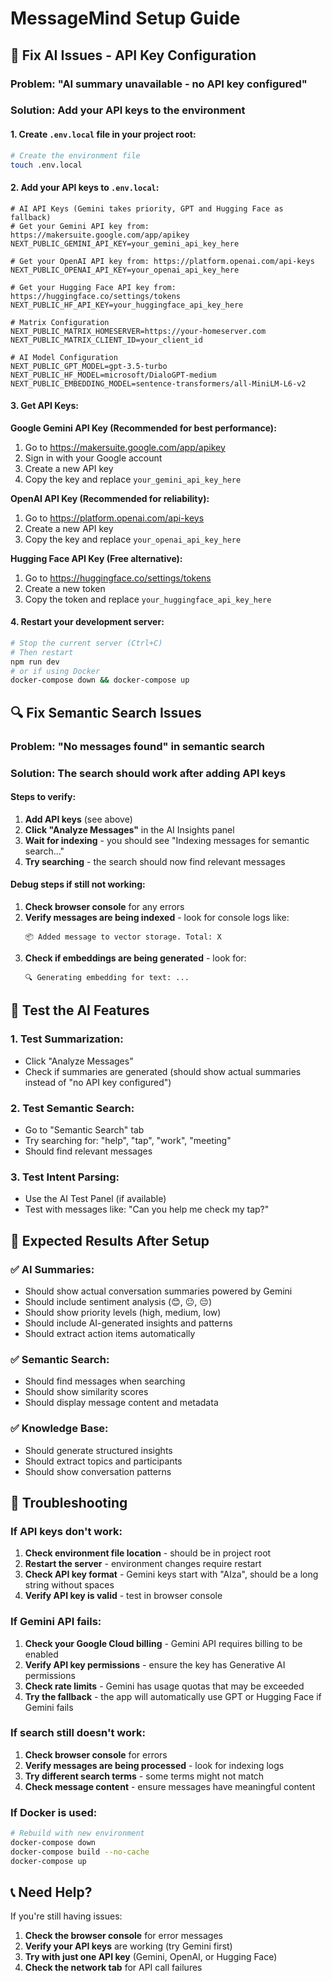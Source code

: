 # MessageMind Setup Guide

## 🔧 **Fix AI Issues - API Key Configuration**

### **Problem:** "AI summary unavailable - no API key configured"

### **Solution:** Add your API keys to the environment

#### **1. Create `.env.local` file in your project root:**

```bash
# Create the environment file
touch .env.local
```

#### **2. Add your API keys to `.env.local`:**

```env
# AI API Keys (Gemini takes priority, GPT and Hugging Face as fallback)
# Get your Gemini API key from: https://makersuite.google.com/app/apikey
NEXT_PUBLIC_GEMINI_API_KEY=your_gemini_api_key_here

# Get your OpenAI API key from: https://platform.openai.com/api-keys
NEXT_PUBLIC_OPENAI_API_KEY=your_openai_api_key_here

# Get your Hugging Face API key from: https://huggingface.co/settings/tokens
NEXT_PUBLIC_HF_API_KEY=your_huggingface_api_key_here

# Matrix Configuration
NEXT_PUBLIC_MATRIX_HOMESERVER=https://your-homeserver.com
NEXT_PUBLIC_MATRIX_CLIENT_ID=your_client_id

# AI Model Configuration
NEXT_PUBLIC_GPT_MODEL=gpt-3.5-turbo
NEXT_PUBLIC_HF_MODEL=microsoft/DialoGPT-medium
NEXT_PUBLIC_EMBEDDING_MODEL=sentence-transformers/all-MiniLM-L6-v2
```

#### **3. Get API Keys:**

**Google Gemini API Key (Recommended for best performance):**
1. Go to https://makersuite.google.com/app/apikey
2. Sign in with your Google account
3. Create a new API key
4. Copy the key and replace `your_gemini_api_key_here`

**OpenAI API Key (Recommended for reliability):**
1. Go to https://platform.openai.com/api-keys
2. Create a new API key
3. Copy the key and replace `your_openai_api_key_here`

**Hugging Face API Key (Free alternative):**
1. Go to https://huggingface.co/settings/tokens
2. Create a new token
3. Copy the token and replace `your_huggingface_api_key_here`

#### **4. Restart your development server:**

```bash
# Stop the current server (Ctrl+C)
# Then restart
npm run dev
# or if using Docker
docker-compose down && docker-compose up
```

## 🔍 **Fix Semantic Search Issues**

### **Problem:** "No messages found" in semantic search

### **Solution:** The search should work after adding API keys

#### **Steps to verify:**

1. **Add API keys** (see above)
2. **Click "Analyze Messages"** in the AI Insights panel
3. **Wait for indexing** - you should see "Indexing messages for semantic search..."
4. **Try searching** - the search should now find relevant messages

#### **Debug steps if still not working:**

1. **Check browser console** for any errors
2. **Verify messages are being indexed** - look for console logs like:
   ```
   📦 Added message to vector storage. Total: X
   ```
3. **Check if embeddings are being generated** - look for:
   ```
   🔍 Generating embedding for text: ...
   ```

## 🧪 **Test the AI Features**

### **1. Test Summarization:**
- Click "Analyze Messages"
- Check if summaries are generated (should show actual summaries instead of "no API key configured")

### **2. Test Semantic Search:**
- Go to "Semantic Search" tab
- Try searching for: "help", "tap", "work", "meeting"
- Should find relevant messages

### **3. Test Intent Parsing:**
- Use the AI Test Panel (if available)
- Test with messages like: "Can you help me check my tap?"

## 🚀 **Expected Results After Setup**

### **✅ AI Summaries:**
- Should show actual conversation summaries powered by Gemini
- Should include sentiment analysis (😊, 😐, 😔)
- Should show priority levels (high, medium, low)
- Should include AI-generated insights and patterns
- Should extract action items automatically

### **✅ Semantic Search:**
- Should find messages when searching
- Should show similarity scores
- Should display message content and metadata

### **✅ Knowledge Base:**
- Should generate structured insights
- Should extract topics and participants
- Should show conversation patterns

## 🔧 **Troubleshooting**

### **If API keys don't work:**

1. **Check environment file location** - should be in project root
2. **Restart the server** - environment changes require restart
3. **Check API key format** - Gemini keys start with "AIza", should be a long string without spaces
4. **Verify API key is valid** - test in browser console

### **If Gemini API fails:**

1. **Check your Google Cloud billing** - Gemini API requires billing to be enabled
2. **Verify API key permissions** - ensure the key has Generative AI permissions
3. **Check rate limits** - Gemini has usage quotas that may be exceeded
4. **Try the fallback** - the app will automatically use GPT or Hugging Face if Gemini fails

### **If search still doesn't work:**

1. **Check browser console** for errors
2. **Verify messages are being processed** - look for indexing logs
3. **Try different search terms** - some terms might not match
4. **Check message content** - ensure messages have meaningful content

### **If Docker is used:**

```bash
# Rebuild with new environment
docker-compose down
docker-compose build --no-cache
docker-compose up
```

## 📞 **Need Help?**

If you're still having issues:

1. **Check the browser console** for error messages
2. **Verify your API keys** are working (try Gemini first)
3. **Try with just one API key** (Gemini, OpenAI, or Hugging Face)
4. **Check the network tab** for API call failures

